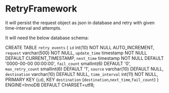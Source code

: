 # RetryFramework
It will persist the request object as json in database and retry with given time-interval and attempts.


It will need the below database schema:

CREATE TABLE `retry_events` (
  `id` int(10) NOT NULL AUTO_INCREMENT,
  `request` varchar(500) NOT NULL,
  `update_time` timestamp NOT NULL DEFAULT CURRENT_TIMESTAMP,
  `next_time` timestamp NOT NULL DEFAULT '0000-00-00 00:00:00',
  `fail_count` smallint(6) DEFAULT '0',
  `max_retry_count` smallint(6) DEFAULT '1',
  `source` varchar(10) DEFAULT NULL,
  `destination` varchar(10) DEFAULT NULL,
  `time_interval` int(11) NOT NULL,
  PRIMARY KEY (`id`),
  KEY `destination` (`destination`,`next_time`,`fail_count`)
) ENGINE=InnoDB DEFAULT CHARSET=utf8;
